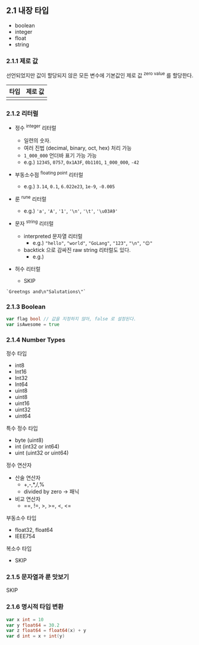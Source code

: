 ## 2.1 내장 타입

- boolean
- integer
- float
- string

### 2.1.1 제로 값

선언되었지만 값이 할당되지 않은 모든 변수에 기본값인 제로 값 <sup>zero value</sup> 를 할당한다.

| 타입 | 제로 값 |
|----|------|
|    |      |

### 2.1.2 리터럴

- 정수 <sup>integer</sup> 리터럴
  - 일련의 숫자.
  - 여러 진법 (decimal, binary, oct, hex) 처리 가능
  - `1_000_000` 언더바 표기 가능 가능
  - e.g.) `12345`, `0757`, `0x1A3F`, `0b1101`, `1_000_000`, `-42`
    
- 부동소수점 <sup>floating point</sup> 리터럴
  - e.g.) `3.14`, `0.1`, `6.022e23`, `1e-9`, `-0.005`

- 룬 <sup>rune</sup> 리터럴
  - e.g.) `'a'`, `'A'`, `'1'`, `'\n'`, `'\t'`, `'\u03A9'`

- 문자 <sup>string</sup> 리터럴
  - interpreted 문자열 리터럴 
    - e.g.) `"hello"`, `"world"`, `"GoLang"`, `"123"`, `"\n"`, `"😊"`
  - backtick 으로 감싸진 raw string 리터럴도 있다.
    - e.g.)

- 허수 리터럴
  - SKIP
```
`Greetngs and\n"Salutations\"`
```

### 2.1.3 Boolean

```go
var flag bool // 값을 지정하지 않아, false 로 설정된다.
var isAwesome = true
```

### 2.1.4 Number Types

정수 타입
- int8
- Int16
- Int32
- Int64
- uint8
- uint8
- uint16
- uint32
- uint64

특수 정수 타입
- byte (uint8)
- int (int32 or int64)
- uint (uint32 or uint64)

정수 연산자
- 산술 연산자
  - +,-,*,/,%
  - divided by zero -> 패닉
- 비교 연산자
  - ==, !=, >, >=, <, <=

부동소수 타입
- float32, float64
- IEEE754

복소수 타입
- SKIP


### 2.1.5 문자열과 룬 맛보기

SKIP

### 2.1.6 명시적 타입 변환

```go
var x int = 10
var y float64 = 30.2
var z float64 = float64(x) + y
var d int = x + int(y)
```
